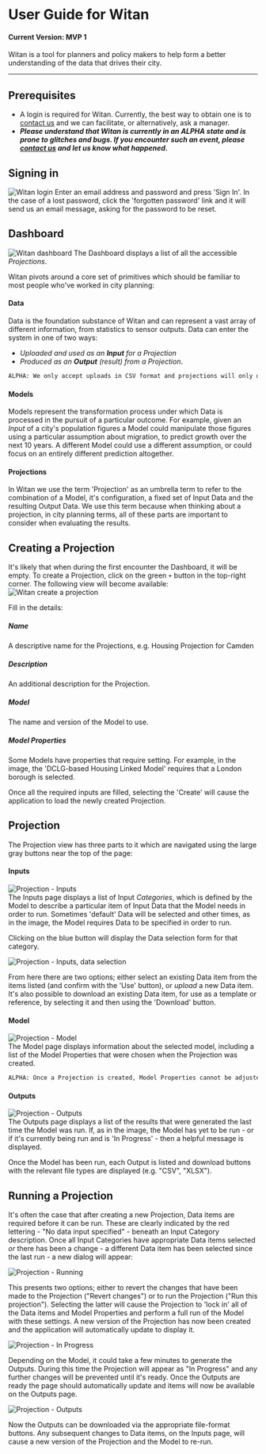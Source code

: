 # User Guide for Witan
#### Current Version: MVP 1
Witan is a tool for planners and policy makers to help form a better understanding of the data that drives their city.

---------------------
## Prerequisites
* A login is required for Witan. Currently, the best way to obtain one is to [contact us](theteam@mastodonc.com) and we can facilitate, or alternatively, ask a manager.
* ***Please understand that Witan is currently in an ALPHA state and is prone to glitches and bugs. If you encounter such an event, please [contact us](theteam@mastodonc.com) and let us know what happened.***

## Signing in
![Witan login](imgs/login00.png)
Enter an email address and password and press 'Sign In'. In the case of a lost password, click the 'forgotten password' link and it will send us an email message, asking for the password to be reset.

## Dashboard
![Witan dashboard](imgs/dash00.png)
The Dashboard displays a list of all the accessible *Projections*.

Witan pivots around a core set of primitives which should be familiar to most people who've worked in city planning:

#### Data
Data is the foundation substance of Witan and can represent a vast array of different information, from statistics to sensor outputs. Data can enter the system in one of two ways: 
* *Uploaded and used as an **Input** for a Projection*
* *Produced as an **Output** (result) from a Projection*.
```html
ALPHA: We only accept uploads in CSV format and projections will only output CSVs.
```

#### Models
Models represent the transformation process under which Data is processed in the pursuit of a particular outcome. For example, given an *Input* of a city's population figures a Model could manipulate those figures using a particular assumption about migration, to predict growth over the next 10 years. A different Model could use a different assumption, or could focus on an entirely different prediction altogether.  

#### Projections
In Witan we use the term 'Projection' as an umbrella term to refer to the combination of a Model, it's configuration, a fixed set of Input Data and the resulting Output Data. We use this term because when thinking about a projection, in city planning terms, all of these parts are important to consider when evaluating the results. 

## Creating a Projection
It's likely that when during the first encounter the Dashboard, it will be empty. To create a Projection, click on the green `+` button in the top-right corner. The following view will become available:
![Witan create a projection](imgs/create00.png)  

Fill in the details:
##### Name
A descriptive name for the Projections, e.g. Housing Projection for Camden
##### Description
An additional description for the Projection.
##### Model
The name and version of the Model to use.
##### Model Properties
Some Models have properties that require setting. For example, in the image, the 'DCLG-based Housing Linked Model' requires that a London borough is selected.

Once all the required inputs are filled, selecting the 'Create' will cause the application to load the newly created Projection.

## Projection
The Projection view has three parts to it which are navigated using the large gray buttons near the top of the page:

#### Inputs
![Projection - Inputs](imgs/projection00.png)  
The Inputs page displays a list of Input *Categories*, which is defined by the Model to describe a particular item of Input Data that the Model needs in order to run. Sometimes 'default' Data will be selected and other times, as in the image, the Model requires Data to be specified in order to run.

Clicking on the blue button will display the Data selection form for that category.

![Projection - Inputs, data selection](imgs/projection03.png) 

From here there are two options; either select an existing Data item from the items listed (and confirm with the 'Use' button), or *upload* a new Data item. It's also possible to download an existing Data item, for use as a template or reference, by selecting it and then using the 'Download' button.

#### Model
![Projection - Model](imgs/projection01.png)  
The Model page displays information about the selected model, including a list of the Model Properties that were chosen when the Projection was created.
```html
ALPHA: Once a Projection is created, Model Properties cannot be adjusted. This is temporary and eventually they will be configurable.
```

#### Outputs
![Projection - Outputs](imgs/projection02.png)  
The Outputs page displays a list of the results that were generated the last time the Model was run. If, as in the image, the Model has yet to be run - or if it's currently being run and is 'In Progress' - then a helpful message is displayed.

Once the Model has been run, each Output is listed and download buttons with the relevant file types are displayed (e.g. "CSV", "XLSX"). 

## Running a Projection
It's often the case that after creating a new Projection, Data items are required before it can be run. These are clearly indicated by the red lettering - "No data input specified" - beneath an Input Category description. Once all Input Categories have appropriate Data items selected *or* there has been a change - a different Data item has been selected since the last run - a new dialog will appear:

![Projection - Running](imgs/projection04.png)  

This presents two options; either to revert the changes that have been made to the Projection ("Revert changes") or to run the Projection ("Run this projection"). Selecting the latter will cause the Projection to 'lock in' all of the Data items and Model Properties and perform a full run of the Model with these settings. A new version of the Projection has now been created and the application will automatically update to display it.

![Projection - In Progress](imgs/projection05.png)  

Depending on the Model, it could take a few minutes to generate the Outputs. During this time the Projection will appear as "In Progress" and any further changes will be prevented until it's ready. Once the Outputs are ready the page should automatically update and items will now be available on the Outputs page.

![Projection - Outputs](imgs/projection06.png)  

Now the Outputs can be downloaded via the appropriate file-format buttons. Any subsequent changes to Data items, on the Inputs page, will cause a new version of the Projection and the Model to re-run.
